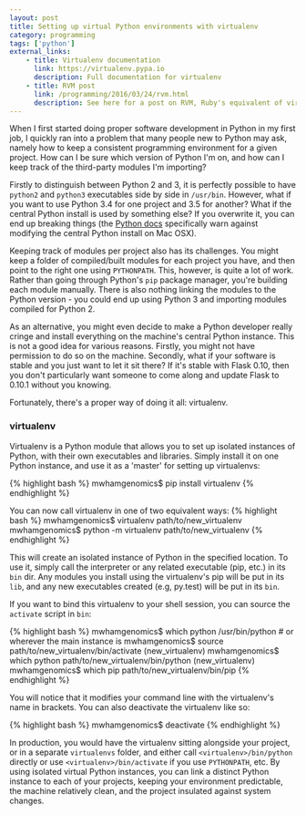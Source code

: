 ```yaml
---
layout: post
title: Setting up virtual Python environments with virtualenv
category: programming
tags: ['python']
external_links:
    - title: Virtualenv documentation
      link: https://virtualenv.pypa.io
      description: Full documentation for virtualenv
    - title: RVM post
      link: /programming/2016/03/24/rvm.html
      description: See here for a post on RVM, Ruby's equivalent of virtualenv
---
```


When I first started doing proper software development in Python in my first job, I quickly ran into a problem that many people new to Python may ask, namely how to keep a consistent programming environment for a given project. How can I be sure which version of Python I'm on, and how can I keep track of the third-party modules I'm importing?

Firstly to distinguish between Python 2 and 3, it is perfectly possible to have `python2` and `python3` executables side by side in `/usr/bin`. However, what if you want to use Python 3.4 for one project and 3.5 for another? What if the central Python install is used by something else? If you overwrite it, you can end up breaking things (the [Python docs](https://docs.python.org/3.4/using/mac.html) specifically warn against modifying the central Python install on Mac OSX).

Keeping track of modules per project also has its challenges. You might keep a folder of compiled/built modules for each project you have, and then point to the right one using `PYTHONPATH`. This, however, is quite a lot of work. Rather than going through Python's `pip` package manager, you're building each module manually. There is also nothing linking the modules to the Python version - you could end up using Python 3 and importing modules compiled for Python 2.

As an alternative, you might even decide to make a Python developer really cringe and install everything on the machine's central Python instance. This is not a good idea for various reasons. Firstly, you might not have permission to do so on the machine. Secondly, what if your software is stable and you just want to let it sit there? If it's stable with Flask 0.10, then you don't particularly want someone to come along and update Flask to 0.10.1 without you knowing.

Fortunately, there's a proper way of doing it all: virtualenv.

### virtualenv
Virtualenv is a Python module that allows you to set up isolated instances of Python, with their own executables and libraries. Simply install it on one Python instance, and use it as a 'master' for setting up virtualenvs:

{% highlight bash %}
    mwhamgenomics$ pip install virtualenv
{% endhighlight %}

You can now call virtualenv in one of two equivalent ways:
{% highlight bash %}
    mwhamgenomics$ virtualenv path/to/new_virtualenv
    mwhamgenomics$ python -m virtualenv path/to/new_virtualenv
{% endhighlight %}

This will create an isolated instance of Python in the specified location. To use it, simply call the interpreter or any related executable (pip, etc.) in its `bin` dir. Any modules you install using the virtualenv's pip will be put in its `lib`, and any new executables created (e.g, py.test) will be put in its `bin`.

If you want to bind this virtualenv to your shell session, you can source the `activate` script in `bin`:

{% highlight bash %}
    mwhamgenomics$ which python
    /usr/bin/python  # or wherever the main instance is
    mwhamgenomics$ source path/to/new_virtualenv/bin/activate
    (new_virtualenv) mwhamgenomics$ which python
    path/to/new_virtualenv/bin/python
    (new_virtualenv) mwhamgenomics$ which pip
    path/to/new_virtualenv/bin/pip
{% endhighlight %}

You will notice that it modifies your command line with the virtualenv's name in brackets. You can also deactivate the virtualenv like so:

{% highlight bash %}
    mwhamgenomics$ deactivate
{% endhighlight %}

In production, you would have the virtualenv sitting alongside your project, or in a separate `virtualenvs` folder, and either call `<virtualenv>/bin/python` directly or use `<virtualenv>/bin/activate` if you use `PYTHONPATH`, etc. By using isolated virtual Python instances, you can link a distinct Python instance to each of your projects, keeping your environment predictable, the machine relatively clean, and the project insulated against system changes.
